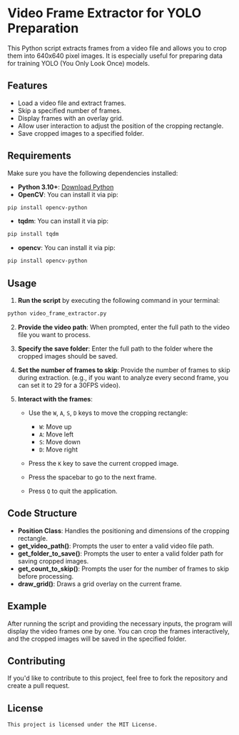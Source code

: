 
# Video Frame Extractor for YOLO Preparation

This Python script extracts frames from a video file and allows you to crop them into 640x640 pixel images. It is especially useful for preparing data for training YOLO (You Only Look Once) models.

## Features

- Load a video file and extract frames.
- Skip a specified number of frames.
- Display frames with an overlay grid.
- Allow user interaction to adjust the position of the cropping rectangle.
- Save cropped images to a specified folder.

## Requirements

Make sure you have the following dependencies installed:

- **Python 3.10+**: [Download Python](https://www.python.org/downloads/)
- **OpenCV**: You can install it via pip:
```bash
pip install opencv-python
```
- **tqdm**: You can install it via pip:
```bash
pip install tqdm
```
- **opencv**: You can install it via pip:
```bash
pip install opencv-python
```

## Usage

1. **Run the script** by executing the following command in your terminal:

```bash
python video_frame_extractor.py
```

2. **Provide the video path**: When prompted, enter the full path to the video file you want to process.

3. **Specify the save folder**: Enter the full path to the folder where the cropped images should be saved.

4. **Set the number of frames to skip**: Provide the number of frames to skip during extraction. (e.g., if you want to analyze every second frame, you can set it to 29 for a 30FPS video).

5. **Interact with the frames**:
   - Use the `W`, `A`, `S`, `D` keys to move the cropping rectangle:
     - `W`: Move up
     - `A`: Move left
     - `S`: Move down
     - `D`: Move right

   - Press the `K` key to save the current cropped image.
   - Press the spacebar to go to the next frame.
   - Press `Q` to quit the application.

## Code Structure

- **Position Class**: Handles the positioning and dimensions of the cropping rectangle.
- **get_video_path()**: Prompts the user to enter a valid video file path.
- **get_folder_to_save()**: Prompts the user to enter a valid folder path for saving cropped images.
- **get_count_to_skip()**: Prompts the user for the number of frames to skip before processing.
- **draw_grid()**: Draws a grid overlay on the current frame.

## Example

After running the script and providing the necessary inputs, the program will display the video frames one by one. You can crop the frames interactively, and the cropped images will be saved in the specified folder.

## Contributing

If you'd like to contribute to this project, feel free to fork the repository and create a pull request.

## License
```
This project is licensed under the MIT License.
```